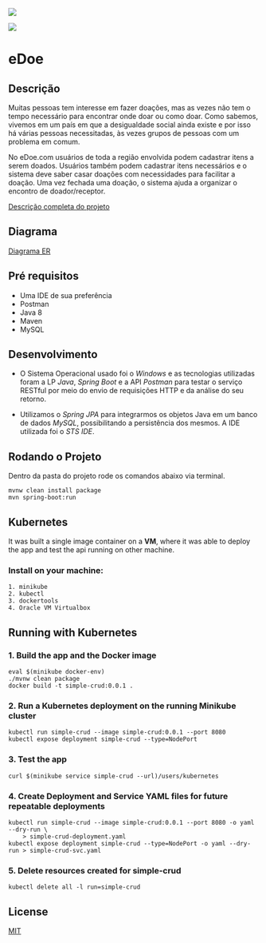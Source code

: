 ![](https://user-images.githubusercontent.com/20418546/63717895-acca6f00-c81f-11e9-8ca9-52d5a4b4eb79.jpg)

![](https://lh5.googleusercontent.com/S9_Vg-Hf4N6dqBP7MeTYJxP1M0QFWreYP1pCm7ub-L3s3GgCPhg8Y4WPeSm0pnxJthD0Sp3dH_HWaGVTFEJanP_2nbH9g-6nJjEaai_SBBOzMn991MxWs--HyMiNrhrvQ2WriWEP)

# eDoe
## Descrição
  Muitas pessoas tem interesse em fazer doações, mas as vezes não tem o tempo necessário para encontrar onde doar ou como doar. Como sabemos, vivemos em um país em que a desigualdade social ainda existe e por isso há várias pessoas necessitadas, às vezes grupos de pessoas com um problema em comum. 
  
  No eDoe.com usuários de toda a região envolvida podem cadastrar itens a serem doados. Usuários também podem cadastrar itens necessários e o sistema deve saber casar doações com necessidades para facilitar a doação. Uma vez fechada uma doação, o sistema ajuda a organizar o encontro de doador/receptor.
  
  [Descrição completa do projeto](https://docs.google.com/document/d/e/2PACX-1vST2TI5lDbtMlv8rhFYJkYnrfgqzyWDv6DDvvAajz3_KK4tAs_UnAbYdI6oeMQA6jEHo5HwUAatHmd8/pub)
  
## Diagrama
  [Diagrama ER](https://www.lucidchart.com/invitations/accept/e59ce12a-a45c-4c78-995e-0984821c3a90)
  
## Pré requisitos
  * Uma IDE de sua preferência
  * Postman
  * Java 8
  * Maven
  * MySQL

## Desenvolvimento

   * O Sistema Operacional usado foi o *Windows* e as tecnologias utilizadas foram a LP *Java*, *Spring Boot* e a API *Postman* para testar o serviço RESTful por meio do envio de requisições HTTP e da análise do seu retorno. 
   
   * Utilizamos o *Spring JPA* para integrarmos os objetos Java em um banco de dados *MySQL*, possibilitando a persistência dos mesmos. A IDE utilizada foi o *STS IDE*.
   
## Rodando o Projeto
Dentro da pasta do projeto rode os comandos abaixo via terminal.
```
mvnw clean install package
mvn spring-boot:run
```

## Kubernetes
It was built a single image container on a **VM**, where it was able to deploy the app and test the api running on other machine.
### Install on your machine:

```
1. minikube
2. kubectl
3. dockertools
4. Oracle VM Virtualbox
```

## Running with Kubernetes
### 1. Build the app and the Docker image
```
eval $(minikube docker-env)
./mvnw clean package
docker build -t simple-crud:0.0.1 .

```
### 2. Run a Kubernetes deployment on the running Minikube cluster

```
kubectl run simple-crud --image simple-crud:0.0.1 --port 8080
kubectl expose deployment simple-crud --type=NodePort
```
### 3. Test the app
```
curl $(minikube service simple-crud --url)/users/kubernetes
```
### 4. Create Deployment and Service YAML files for future repeatable deployments
```
kubectl run simple-crud --image simple-crud:0.0.1 --port 8080 -o yaml --dry-run \
    > simple-crud-deployment.yaml
kubectl expose deployment simple-crud --type=NodePort -o yaml --dry-run > simple-crud-svc.yaml
```   
### 5. Delete resources created for simple-crud
```
kubectl delete all -l run=simple-crud
```


## License
[MIT](https://choosealicense.com/licenses/mit/)
